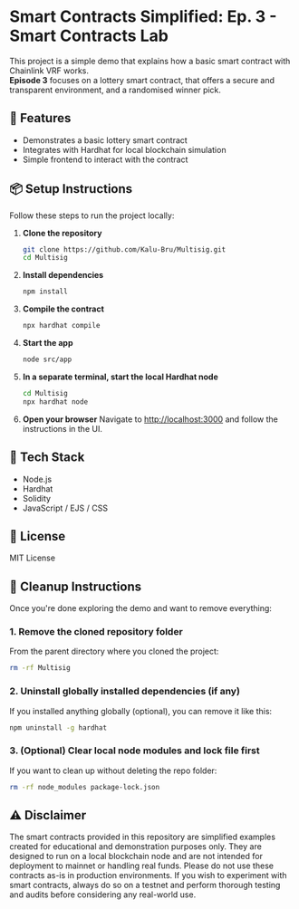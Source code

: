 # Smart Contracts Simplified: Ep. 3 - Smart Contracts Lab

This project is a simple demo that explains how a basic smart contract with Chainlink VRF works.  
**Episode 3** focuses on a lottery smart contract, that offers a secure and transparent environment, and a randomised winner pick.

## 🚀 Features

- Demonstrates a basic lottery smart contract
- Integrates with Hardhat for local blockchain simulation
- Simple frontend to interact with the contract

## 📦 Setup Instructions

Follow these steps to run the project locally:

1. **Clone the repository**
   ```bash
   git clone https://github.com/Kalu-Bru/Multisig.git
   cd Multisig
   ```

2. **Install dependencies**
   ```bash
   npm install
   ```

3. **Compile the contract**
   ```bash
   npx hardhat compile
   ```

4. **Start the app**
   ```bash
   node src/app
   ```

5. **In a separate terminal, start the local Hardhat node**
   ```bash
   cd Multisig
   npx hardhat node
   ```

6. **Open your browser**
   Navigate to [http://localhost:3000](http://localhost:3000) and follow the instructions in the UI.

## 🧪 Tech Stack

- Node.js
- Hardhat
- Solidity
- JavaScript / EJS / CSS

## 📄 License

MIT License

## 🧹 Cleanup Instructions

Once you're done exploring the demo and want to remove everything:

### 1. Remove the cloned repository folder

From the parent directory where you cloned the project:
```bash
rm -rf Multisig
```


### 2. Uninstall globally installed dependencies (if any)

If you installed anything globally (optional), you can remove it like this:

```bash
npm uninstall -g hardhat
```

### 3. (Optional) Clear local node modules and lock file first

If you want to clean up without deleting the repo folder:

```bash
rm -rf node_modules package-lock.json
```

## ⚠️ Disclaimer

The smart contracts provided in this repository are simplified examples created for educational and demonstration purposes only. They are designed to run on a local blockchain node and are not intended for deployment to mainnet or handling real funds. Please do not use these contracts as-is in production environments. If you wish to experiment with smart contracts, always do so on a testnet and perform thorough testing and audits before considering any real-world use.
